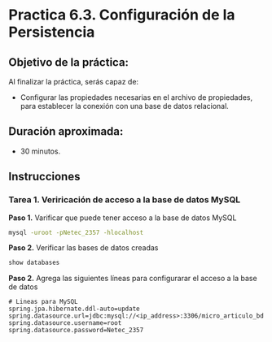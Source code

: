 # Practica 6.3. Configuración de la Persistencia 

## Objetivo de la práctica:
Al finalizar la práctica, serás capaz de:
- Configurar las propiedades necesarias en el archivo de propiedades, para establecer la conexión con una base de datos relacional.

## Duración aproximada:
- 30 minutos.

## Instrucciones 
### Tarea 1. Veriricación de acceso a la base de datos MySQL

**Paso 1.** Varificar que puede tener acceso a la base de datos MySQL

```cmd
mysql -uroot -pNetec_2357 -hlocalhost
```

**Paso 2.** Verificar las bases de datos creadas

```sql
show databases
```

**Paso 2.** Agrega las siguientes líneas para configurarar el acceso a la base de datos

```properties
# Lineas para MySQL
spring.jpa.hibernate.ddl-auto=update
spring.datasource.url=jdbc:mysql://<ip_address>:3306/micro_articulo_bd
spring.datasource.username=root
spring.datasource.password=Netec_2357
```


